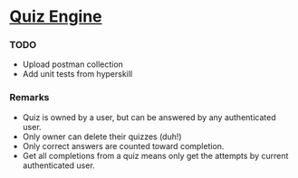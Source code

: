 # [Quiz Engine](https://hyperskill.org/projects/91)

### TODO

- Upload postman collection
- Add unit tests from hyperskill

### Remarks

- Quiz is owned by a user, but can be answered by any authenticated user.
- Only owner can delete their quizzes (duh!)
- Only correct answers are counted toward completion.
- Get all completions from a quiz means only get the attempts by current authenticated user.
